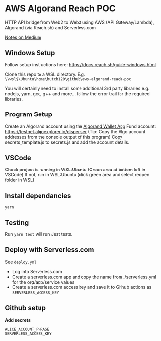 # AWS Algorand Reach POC

HTTP API bridge from Web2 to Web3 using AWS (API Gateway/Lambda), Algorand (via Reach.sh) and Serverless.com

[Notes on Medium](https://medium.com/polynize/aws-integration-to-algorand-blockchain-using-reach-bd80e32c057f)

## Windows Setup

Follow setup instructions here: https://docs.reach.sh/guide-windows.html

Clone this repo to a WSL directory. E.g. `\\wsl$\Ubuntu\home\hutch120\github\aws-algorand-reach-poc`

You will certainly need to install some additional 3rd party libraries
e.g. nodejs, yarn, gcc, g++ and more... follow the error trail for the required libraries.

## Program Setup

Create an Algorand account using the [Algorand Wallet App](https://www.algorandwallet.com/)
Fund account: https://testnet.algoexplorer.io/dispenser (Tip: Copy the Algo account addresses from the console output of this program)
Copy secrets_template.js to secrets.js and add the account details.

## VSCode

Check project is running in WSL:Ubuntu (Green area at bottom left in VSCode)
If not, run in WSL:Ubuntu (click green area and select reopen folder in WSL)

## Install dependancies

`yarn`

## Testing

Run `yarn test` will run Jest tests.

## Deploy with Serverless.com

See `deploy.yml`

- Log into Serverless.com
- Create a serverless.com app and copy the name from ./serverless.yml for the org/app/service values
- Create a serverless.com access key and save it to Github actions as `SERVERLESS_ACCESS_KEY`

## Github setup

**Add secrets**

```
ALICE_ACCOUNT_PHRASE
SERVERLESS_ACCESS_KEY
```
